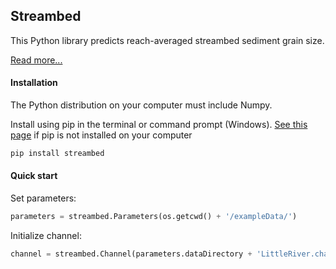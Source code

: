 ## Streambed

This Python library predicts reach-averaged streambed sediment grain size.

[Read more...](https://github.com/nathanlyons/streambed/wiki)

#### Installation

The Python distribution on your computer must include Numpy.

Install using pip in the terminal or command prompt (Windows). [See this page](https://pip.pypa.io/en/stable/installing) if pip is not installed on your computer

```bash
pip install streambed
```

#### Quick start

Set parameters:
```python
parameters = streambed.Parameters(os.getcwd() + '/exampleData/')
```
Initialize channel:
```python
channel = streambed.Channel(parameters.dataDirectory + 'LittleRiver.channel')
```
